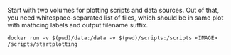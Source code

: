 Start with two volumes for plotting scripts and data sources.
Out of that, you need whitespace-separated list of files, which should be in 
same plot with mathcing labels and output filename suffix.
```
docker run -v $(pwd)/data:/data -v $(pwd)/scripts:/scripts <IMAGE> /scripts/startplotting
```
